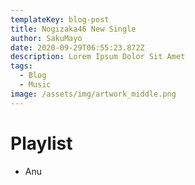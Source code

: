```yaml
---
templateKey: blog-post
title: Nogizaka46 New Single
author: SakuMayo
date: 2020-09-29T06:55:23.872Z
description: Lorem Ipsum Dolor Sit Amet
tags:
  - Blog
  - Music
image: /assets/img/artwork_middle.png
---
```


# Playlist

- Anu
